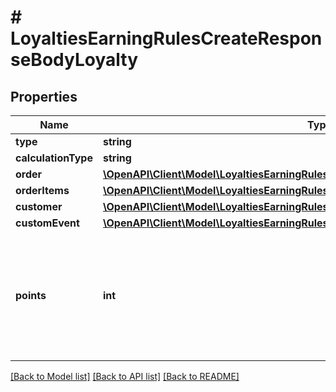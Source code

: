 # # LoyaltiesEarningRulesCreateResponseBodyLoyalty

## Properties

Name | Type | Description | Notes
------------ | ------------- | ------------- | -------------
**type** | **string** |  | [optional]
**calculationType** | **string** |  | [optional]
**order** | [**\OpenAPI\Client\Model\LoyaltiesEarningRulesCreateResponseBodyLoyaltyOrder**](LoyaltiesEarningRulesCreateResponseBodyLoyaltyOrder.md) |  | [optional]
**orderItems** | [**\OpenAPI\Client\Model\LoyaltiesEarningRulesCreateResponseBodyLoyaltyOrderItems**](LoyaltiesEarningRulesCreateResponseBodyLoyaltyOrderItems.md) |  | [optional]
**customer** | [**\OpenAPI\Client\Model\LoyaltiesEarningRulesCreateResponseBodyLoyaltyCustomer**](LoyaltiesEarningRulesCreateResponseBodyLoyaltyCustomer.md) |  | [optional]
**customEvent** | [**\OpenAPI\Client\Model\LoyaltiesEarningRulesCreateResponseBodyLoyaltyCustomEvent**](LoyaltiesEarningRulesCreateResponseBodyLoyaltyCustomEvent.md) |  | [optional]
**points** | **int** | Defines how the points will be added to the loyalty card. FIXED adds a fixed number of points. | [optional]

[[Back to Model list]](../../README.md#models) [[Back to API list]](../../README.md#endpoints) [[Back to README]](../../README.md)
